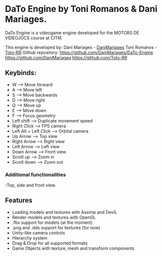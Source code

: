 # DaTo Engine by Toni Romanos & Dani Mariages.
DaTo Engine is a videogame engine developed for the MOTORS DE VIDEOJOCS course at CITM.

This engine is developed by:
Dani Mariages - [DaniMariages](<https://github.com/DaniMariages>)
Toni Romanos - [Toto-RR](<https://github.com/Toto-RR>)
Github repository: https://github.com/DaniMariages/DaTo-Engine
https://github.com/DaniMariages
https://github.com/Toto-RR
## Keybinds:
- W --> Move forward
- A --> Move left
- S --> Move backwards
- D --> Move right
- Q --> Move up
- E --> Move down
- F --> Focus geometry
- Left shift --> Duplicate movement speed
- Right Click --> FPS camera
- Left Alt + Left Click --> Orbital camera
- Up Arrow --> Top view
- Right Arrow --> Right view
- Left Arrow --> Left view
- Down Arrow --> Front view
- Scroll up --> Zoom in
- Scroll down --> Zoom out
### Additional functionalities
-Top, side and front view.

## Features
- Loading models and textures with Assimp and DevIL
- Render models and textures with OpenGL
- .fbx support for models (at the moment)
- .png and .dds support for textures (for now)
- Unity-like camera controls
- Hierarchy system
- Drag & Drop for all supported formats
- Game Objects with texture, mesh and transform components
